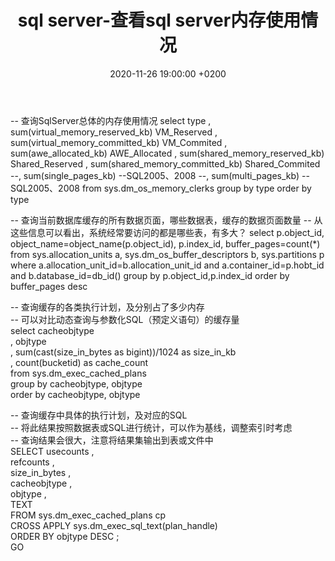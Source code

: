 ﻿---
layout: post
title:  "sql server-查看sql server内存使用情况"
date:   2020-11-26 19:00:00 +0200
categories: sql server
---

-- 查询SqlServer总体的内存使用情况
select      type
        , sum(virtual_memory_reserved_kb) VM_Reserved
        , sum(virtual_memory_committed_kb) VM_Commited
        , sum(awe_allocated_kb) AWE_Allocated
        , sum(shared_memory_reserved_kb) Shared_Reserved
        , sum(shared_memory_committed_kb) Shared_Commited
        --, sum(single_pages_kb)    --SQL2005、2008
        --, sum(multi_pages_kb)        --SQL2005、2008
from    sys.dm_os_memory_clerks
group by type
order by type


-- 查询当前数据库缓存的所有数据页面，哪些数据表，缓存的数据页面数量
-- 从这些信息可以看出，系统经常要访问的都是哪些表，有多大？
select p.object_id, object_name=object_name(p.object_id), p.index_id, buffer_pages=count(*)
from sys.allocation_units a,
    sys.dm_os_buffer_descriptors b,
    sys.partitions p
where a.allocation_unit_id=b.allocation_unit_id
    and a.container_id=p.hobt_id
    and b.database_id=db_id()
group by p.object_id,p.index_id
order by buffer_pages desc


-- 查询缓存的各类执行计划，及分别占了多少内存   
-- 可以对比动态查询与参数化SQL（预定义语句）的缓存量   
select    cacheobjtype   
        , objtype   
        , sum(cast(size_in_bytes as bigint))/1024 as size_in_kb   
        , count(bucketid) as cache_count   
from    sys.dm_exec_cached_plans   
group by cacheobjtype, objtype   
order by cacheobjtype, objtype   


-- 查询缓存中具体的执行计划，及对应的SQL   
-- 将此结果按照数据表或SQL进行统计，可以作为基线，调整索引时考虑   
-- 查询结果会很大，注意将结果集输出到表或文件中   
SELECT  usecounts ,   
        refcounts ,   
        size_in_bytes ,   
        cacheobjtype ,   
        objtype ,   
        TEXT   
FROM    sys.dm_exec_cached_plans cp   
        CROSS APPLY sys.dm_exec_sql_text(plan_handle)   
ORDER BY objtype DESC ;   
GO   
